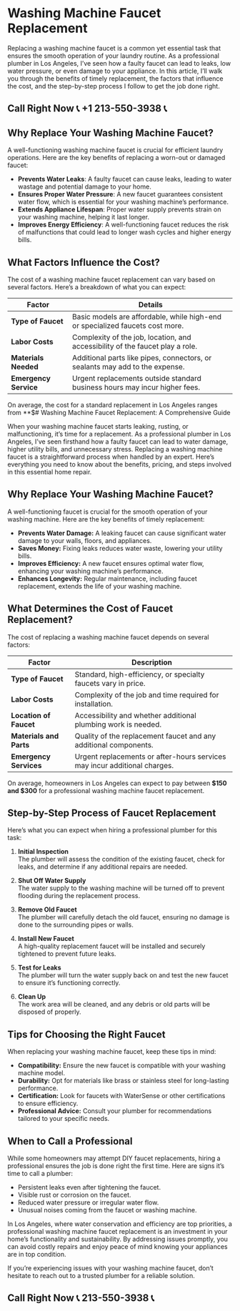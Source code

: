 # Washing Machine Faucet Replacement

Replacing a washing machine faucet is a common yet essential task that ensures the smooth operation of your laundry routine. As a professional plumber in Los Angeles, I’ve seen how a faulty faucet can lead to leaks, low water pressure, or even damage to your appliance. In this article, I’ll walk you through the benefits of timely replacement, the factors that influence the cost, and the step-by-step process I follow to get the job done right.

## Call Right Now 📞 +1 213-550-3938 📞

## Why Replace Your Washing Machine Faucet?

A well-functioning washing machine faucet is crucial for efficient laundry operations. Here are the key benefits of replacing a worn-out or damaged faucet:

- **Prevents Water Leaks**: A faulty faucet can cause leaks, leading to water wastage and potential damage to your home.
- **Ensures Proper Water Pressure**: A new faucet guarantees consistent water flow, which is essential for your washing machine’s performance.
- **Extends Appliance Lifespan**: Proper water supply prevents strain on your washing machine, helping it last longer.
- **Improves Energy Efficiency**: A well-functioning faucet reduces the risk of malfunctions that could lead to longer wash cycles and higher energy bills.

## What Factors Influence the Cost?

The cost of a washing machine faucet replacement can vary based on several factors. Here’s a breakdown of what you can expect:

| **Factor**               | **Details**                                                                 |
|--------------------------|-----------------------------------------------------------------------------|
| **Type of Faucet**        | Basic models are affordable, while high-end or specialized faucets cost more. |
| **Labor Costs**           | Complexity of the job, location, and accessibility of the faucet play a role. |
| **Materials Needed**      | Additional parts like pipes, connectors, or sealants may add to the expense. |
| **Emergency Service**     | Urgent replacements outside standard business hours may incur higher fees. |

On average, the cost for a standard replacement in Los Angeles ranges from **$# Washing Machine Faucet Replacement: A Comprehensive Guide  

When your washing machine faucet starts leaking, rusting, or malfunctioning, it’s time for a replacement. As a professional plumber in Los Angeles, I’ve seen firsthand how a faulty faucet can lead to water damage, higher utility bills, and unnecessary stress. Replacing a washing machine faucet is a straightforward process when handled by an expert. Here’s everything you need to know about the benefits, pricing, and steps involved in this essential home repair.  

## Why Replace Your Washing Machine Faucet?  

A well-functioning faucet is crucial for the smooth operation of your washing machine. Here are the key benefits of timely replacement:  

- **Prevents Water Damage:** A leaking faucet can cause significant water damage to your walls, floors, and appliances.  
- **Saves Money:** Fixing leaks reduces water waste, lowering your utility bills.  
- **Improves Efficiency:** A new faucet ensures optimal water flow, enhancing your washing machine’s performance.  
- **Enhances Longevity:** Regular maintenance, including faucet replacement, extends the life of your washing machine.  

## What Determines the Cost of Faucet Replacement?  

The cost of replacing a washing machine faucet depends on several factors:  

| **Factor**                | **Description**                                                                 |  
|---------------------------|---------------------------------------------------------------------------------|  
| **Type of Faucet**         | Standard, high-efficiency, or specialty faucets vary in price.                  |  
| **Labor Costs**            | Complexity of the job and time required for installation.                      |  
| **Location of Faucet**     | Accessibility and whether additional plumbing work is needed.                  |  
| **Materials and Parts**     | Quality of the replacement faucet and any additional components.                |  
| **Emergency Services**     | Urgent replacements or after-hours services may incur additional charges.      |  

On average, homeowners in Los Angeles can expect to pay between **$150 and $300** for a professional washing machine faucet replacement.  

## Step-by-Step Process of Faucet Replacement  

Here’s what you can expect when hiring a professional plumber for this task:  

1. **Initial Inspection**  
   The plumber will assess the condition of the existing faucet, check for leaks, and determine if any additional repairs are needed.  

2. **Shut Off Water Supply**  
   The water supply to the washing machine will be turned off to prevent flooding during the replacement process.  

3. **Remove Old Faucet**  
   The plumber will carefully detach the old faucet, ensuring no damage is done to the surrounding pipes or walls.  

4. **Install New Faucet**  
   A high-quality replacement faucet will be installed and securely tightened to prevent future leaks.  

5. **Test for Leaks**  
   The plumber will turn the water supply back on and test the new faucet to ensure it’s functioning correctly.  

6. **Clean Up**  
   The work area will be cleaned, and any debris or old parts will be disposed of properly.  

## Tips for Choosing the Right Faucet  

When replacing your washing machine faucet, keep these tips in mind:  

- **Compatibility:** Ensure the new faucet is compatible with your washing machine model.  
- **Durability:** Opt for materials like brass or stainless steel for long-lasting performance.  
- **Certification:** Look for faucets with WaterSense or other certifications to ensure efficiency.  
- **Professional Advice:** Consult your plumber for recommendations tailored to your specific needs.  

## When to Call a Professional  

While some homeowners may attempt DIY faucet replacements, hiring a professional ensures the job is done right the first time. Here are signs it’s time to call a plumber:  

- Persistent leaks even after tightening the faucet.  
- Visible rust or corrosion on the faucet.  
- Reduced water pressure or irregular water flow.  
- Unusual noises coming from the faucet or washing machine.  

In Los Angeles, where water conservation and efficiency are top priorities, a professional washing machine faucet replacement is an investment in your home’s functionality and sustainability. By addressing issues promptly, you can avoid costly repairs and enjoy peace of mind knowing your appliances are in top condition.  

If you’re experiencing issues with your washing machine faucet, don’t hesitate to reach out to a trusted plumber for a reliable solution.
## Call Right Now 📞 213-550-3938 📞